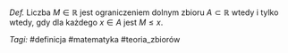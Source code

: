 _Def._ Liczba $M \in \mathbb{R}$ jest ograniczeniem dolnym zbioru $A\subset\mathbb{R}$ wtedy i tylko wtedy, gdy dla każdego $x\in A$ jest $M\leq x$.

_Tagi:_ #definicja #matematyka #teoria_zbiorów 